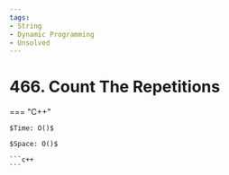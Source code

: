 ```yaml
---
tags:
- String
- Dynamic Programming
- Unsolved
---
```



# 466. Count The Repetitions

=== "C++"

    $Time: O()$

    $Space: O()$

    ```c++
    ```